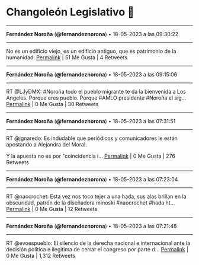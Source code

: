 # Changoleón Legislativo 🙈
*****
**Fernández Noroña** (**@fernandeznorona**) • 18-05-2023 a las 09:30:22
*****
No es un edificio viejo, es un edificio antiguo, que es patrimonio de la humanidad.
[Permalink](https://twitter.com/fernandeznorona/status/1659250087476723713) | 51 Me Gusta | 4 Retweets
*****
**Fernández Noroña** (**@fernandeznorona**) • 18-05-2023 a las 09:15:06
*****
RT @LJyDMX: #Noroña  todo el pueblo migrante te da la bienvenida a Los Angeles.
Porque eres pueblo.
Porque #AMLO  presidente #Noroña el sig…
[Permalink](https://twitter.com/fernandeznorona/status/1659246245053857821) | 0 Me Gusta | 30 Retweets
*****
**Fernández Noroña** (**@fernandeznorona**) • 18-05-2023 a las 07:31:51
*****
RT @jgnaredo: Es indudable que periódicos y comunicadores le están apostando a Alejandra del Moral.


Y la apuesta no es por "coincidencia i…
[Permalink](https://twitter.com/fernandeznorona/status/1659220258161569792) | 0 Me Gusta | 276 Retweets
*****
**Fernández Noroña** (**@fernandeznorona**) • 18-05-2023 a las 07:23:04
*****
RT @naocrochet: Esta vez nos toco tejer a una hada, sus alas brillan en la obscuridad, patrón de la diseñadora minoski #naocrochet #hada ht…
[Permalink](https://twitter.com/fernandeznorona/status/1659218051030736896) | 0 Me Gusta | 12 Retweets
*****
**Fernández Noroña** (**@fernandeznorona**) • 18-05-2023 a las 07:21:48
*****
RT @evoespueblo: El silencio de la derecha nacional e internacional ante la decisión política e ilegítima de cerrar el congreso por parte d…
[Permalink](https://twitter.com/fernandeznorona/status/1659217729755414530) | 0 Me Gusta | 1,312 Retweets